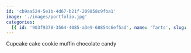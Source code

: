 ```yaml
---
id: 'cb9aa524-5e1b-4d67-b21f-209858c9fba1'
image: './images/portfolio.jpg'
categories:
  [{ id: '903f9378-3564-4085-a3e9-68854c6ef5ad', name: 'Tarts', slug: 'tarts' }]
---
```


Cupcake cake cookie muffin chocolate candy
